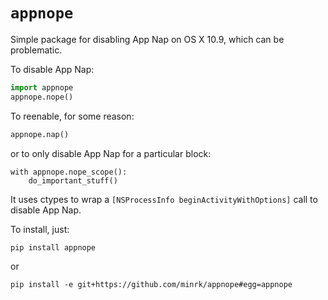 # `appnope`

Simple package for disabling App Nap on OS X 10.9,
which can be problematic.

To disable App Nap:

```python
import appnope
appnope.nope()
```

To reenable, for some reason:

```python
appnope.nap()
```

or to only disable App Nap for a particular block:

```
with appnope.nope_scope():
    do_important_stuff()
```

It uses ctypes to wrap a `[NSProcessInfo beginActivityWithOptions]` call to disable App Nap.

To install, just:

    pip install appnope

or

    pip install -e git+https://github.com/minrk/appnope#egg=appnope
